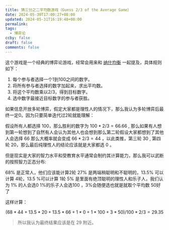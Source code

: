 ```yaml
---
title: 猜三分之二平均数游戏（Guess 2/3 of the Average Game）
date: 2024-05-30T17:00:27+08:00
updated: 2024-05-31T16:19:48+08:00
permalink: 
tags:
  - 博弈论
ccby: false
draft: false
comments: false
---
```

这个游戏是一个经典的博弈论游戏，经常会用来和 [纳什均衡](纳什均衡.md) 一起提及，具体规则如下：

1. 每个参与者选择一个1到100之间的数字。
2. 将所有参与者选择的数字加起来，求出平均数。
3. 将这个平均数乘以2/3，得到目标数字。
4. 选中数字最接近目标数字的参与者获胜。

如果信息开放多轮博弈，假定大家都是理性人的情况下，那么我认为多轮博弈后最终一定0。因为只要简单迭代过2轮就能理解：

假设所有人都选择 $100$，那么胜利的数字为 $100*2/3=66.66$ , 那么如果有人想到第一轮想到了自然有人会认为其他人也会想到那么第二轮假设大家都想到了其他人会选择 $66$ 那么大概率就会变成  $66*2/3=44$ ，以此类推，第三轮 $30$ , 第四轮 $20$，那么最后纯理性人的结论应该就是大家都选 $0$ 。

但是现实是大家的智力水平和受教育水平通常会制约其计算能力，那么我可以武断的按照智力正态分布:

68% 是正常人，他们应该能计算2轮
27% 是两端稍聪明和不聪明的，13.5% 可以计算 4轮，13.5 %可以计算 1轮
5% 是里面有绝顶聪明的理性人和乐子人，我们认为 1% 的人会选0 1%的乐子人会选100 ，3%会随便选也就是就取个平均数 50好了

这样计算：

$$ (68*44 + 13.5*20+13.5*66+1*0+1*100+3*50)/100*2/3 = 29.35$$

> 所以我认为最终结果应该是在 29 附近。